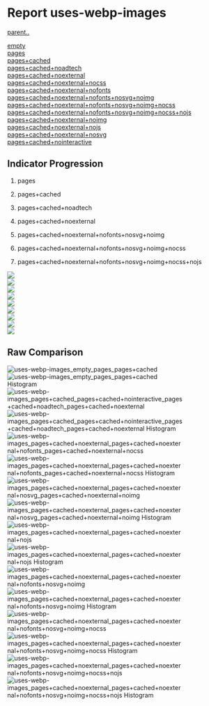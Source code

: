 # Report uses-webp-images

[parent..](./..)  

[empty](./empty/)  
[pages](./pages/)  
[pages+cached](./pages+cached/)  
[pages+cached+noadtech](./pages+cached+noadtech/)  
[pages+cached+noexternal](./pages+cached+noexternal/)  
[pages+cached+noexternal+nocss](./pages+cached+noexternal+nocss/)  
[pages+cached+noexternal+nofonts](./pages+cached+noexternal+nofonts/)  
[pages+cached+noexternal+nofonts+nosvg+noimg](./pages+cached+noexternal+nofonts+nosvg+noimg/)  
[pages+cached+noexternal+nofonts+nosvg+noimg+nocss](./pages+cached+noexternal+nofonts+nosvg+noimg+nocss/)  
[pages+cached+noexternal+nofonts+nosvg+noimg+nocss+nojs](./pages+cached+noexternal+nofonts+nosvg+noimg+nocss+nojs/)  
[pages+cached+noexternal+noimg](./pages+cached+noexternal+noimg/)  
[pages+cached+noexternal+nojs](./pages+cached+noexternal+nojs/)  
[pages+cached+noexternal+nosvg](./pages+cached+noexternal+nosvg/)  
[pages+cached+nointeractive](./pages+cached+nointeractive/)  

## Indicator Progression

1. pages

2. pages+cached

3. pages+cached+noadtech

4. pages+cached+noexternal

5. pages+cached+noexternal+nofonts+nosvg+noimg

6. pages+cached+noexternal+nofonts+nosvg+noimg+nocss

7. pages+cached+noexternal+nofonts+nosvg+noimg+nocss+nojs



![](./progession_score:mean_score:median.png)  
![](./progession_mean_median.png)  
![](./progession_min_max.png)  
![](./progession_range_p90range.png)  
![](./progession_stddev_p90stddev_skewness.png)  
![](./progession_eccentricity_p90eccentricity.png)  
![](./progession_quanta_p90quanta.png)  
![](./progession_quantaRatio_p90quantaRatio.png)  
![](./progession_outlandishness.png)  

## Raw Comparison

![uses-webp-images_empty_pages_pages+cached](./uses-webp-images_empty_pages_pages+cached.png)  
![uses-webp-images_empty_pages_pages+cached Histogram](./uses-webp-images_empty_pages_pages+cached+hist.png)  
![uses-webp-images_pages+cached_pages+cached+nointeractive_pages+cached+noadtech_pages+cached+noexternal](./uses-webp-images_pages+cached_pages+cached+nointeractive_pages+cached+noadtech_pages+cached+noexternal.png)  
![uses-webp-images_pages+cached_pages+cached+nointeractive_pages+cached+noadtech_pages+cached+noexternal Histogram](./uses-webp-images_pages+cached_pages+cached+nointeractive_pages+cached+noadtech_pages+cached+noexternal+hist.png)  
![uses-webp-images_pages+cached+noexternal_pages+cached+noexternal+nofonts_pages+cached+noexternal+nocss](./uses-webp-images_pages+cached+noexternal_pages+cached+noexternal+nofonts_pages+cached+noexternal+nocss.png)  
![uses-webp-images_pages+cached+noexternal_pages+cached+noexternal+nofonts_pages+cached+noexternal+nocss Histogram](./uses-webp-images_pages+cached+noexternal_pages+cached+noexternal+nofonts_pages+cached+noexternal+nocss+hist.png)  
![uses-webp-images_pages+cached+noexternal_pages+cached+noexternal+nosvg_pages+cached+noexternal+noimg](./uses-webp-images_pages+cached+noexternal_pages+cached+noexternal+nosvg_pages+cached+noexternal+noimg.png)  
![uses-webp-images_pages+cached+noexternal_pages+cached+noexternal+nosvg_pages+cached+noexternal+noimg Histogram](./uses-webp-images_pages+cached+noexternal_pages+cached+noexternal+nosvg_pages+cached+noexternal+noimg+hist.png)  
![uses-webp-images_pages+cached+noexternal_pages+cached+noexternal+nojs](./uses-webp-images_pages+cached+noexternal_pages+cached+noexternal+nojs.png)  
![uses-webp-images_pages+cached+noexternal_pages+cached+noexternal+nojs Histogram](./uses-webp-images_pages+cached+noexternal_pages+cached+noexternal+nojs+hist.png)  
![uses-webp-images_pages+cached+noexternal_pages+cached+noexternal+nofonts+nosvg+noimg](./uses-webp-images_pages+cached+noexternal_pages+cached+noexternal+nofonts+nosvg+noimg.png)  
![uses-webp-images_pages+cached+noexternal_pages+cached+noexternal+nofonts+nosvg+noimg Histogram](./uses-webp-images_pages+cached+noexternal_pages+cached+noexternal+nofonts+nosvg+noimg+hist.png)  
![uses-webp-images_pages+cached+noexternal_pages+cached+noexternal+nofonts+nosvg+noimg+nocss](./uses-webp-images_pages+cached+noexternal_pages+cached+noexternal+nofonts+nosvg+noimg+nocss.png)  
![uses-webp-images_pages+cached+noexternal_pages+cached+noexternal+nofonts+nosvg+noimg+nocss Histogram](./uses-webp-images_pages+cached+noexternal_pages+cached+noexternal+nofonts+nosvg+noimg+nocss+hist.png)  
![uses-webp-images_pages+cached+noexternal_pages+cached+noexternal+nofonts+nosvg+noimg+nocss+nojs](./uses-webp-images_pages+cached+noexternal_pages+cached+noexternal+nofonts+nosvg+noimg+nocss+nojs.png)  
![uses-webp-images_pages+cached+noexternal_pages+cached+noexternal+nofonts+nosvg+noimg+nocss+nojs Histogram](./uses-webp-images_pages+cached+noexternal_pages+cached+noexternal+nofonts+nosvg+noimg+nocss+nojs+hist.png)  

<style>
  img {
    max-width: 80%;
  }
</style>
      
